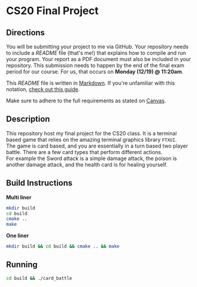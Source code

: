 # CS20 Final Project
## Directions

You will be submitting your project to me via GitHub. Your repository needs to include a *README* file (that's me!) that explains how to compile and run your program. Your report as a PDF document must also be included in your repository. This submission needs to happen by the end of the final exam period for our course. For us, that occurs on **Monday (12/19) @ 11:20am**.

This *README* file is written in [Markdown](https://en.wikipedia.org/wiki/Markdown). If you're unfamiliar with this notation, [check out this guide](https://itsfoss.com/markdown-guide/).

Make sure to adhere to the full requirements as stated on [Canvas](https://clpccd.instructure.com/courses/30891/pages/final-project).

## Description
This repository host my final project for the CS20 class. It is a terminal based game that relies on the amazing terminal graphics library `FTXUI`. <br>
The game is card based, and you are essentially in a turn based two player battle. There are a few card types that perform different actions. <br> 
For example the Sword attack is a simple damage attack, the poison is another damage attack, and the health card is for healing yourself. <br>


## Build Instructions
<b> Multi liner </b>
```bash
mkdir build
cd build
cmake ..
make
```

<b> One liner </b>
```bash
mkdir build && cd build && cmake .. && make
```

## Running
```bash
cd build && ./card_battle
```
